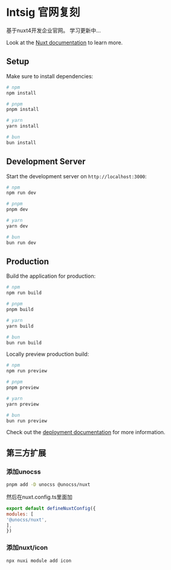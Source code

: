 # Intsig 官网复刻
基于nuxt4开发企业官网。
学习更新中...

Look at the [Nuxt documentation](https://nuxt.com/docs/getting-started/introduction) to learn more.

## Setup

Make sure to install dependencies:

```bash
# npm
npm install

# pnpm
pnpm install

# yarn
yarn install

# bun
bun install
```

## Development Server

Start the development server on `http://localhost:3000`:

```bash
# npm
npm run dev

# pnpm
pnpm dev

# yarn
yarn dev

# bun
bun run dev
```

## Production

Build the application for production:

```bash
# npm
npm run build

# pnpm
pnpm build

# yarn
yarn build

# bun
bun run build
```

Locally preview production build:

```bash
# npm
npm run preview

# pnpm
pnpm preview

# yarn
yarn preview

# bun
bun run preview
```

Check out the [deployment documentation](https://nuxt.com/docs/getting-started/deployment) for more information.
## 第三方扩展

### 添加unocss
```bash
pnpm add -D unocss @unocss/nuxt
```
然后在nuxt.config.ts里面加
```js
export default defineNuxtConfig({
modules: [
'@unocss/nuxt',
],
})
```
### 添加nuxt/icon
```angular2html
npx nuxi module add icon
```